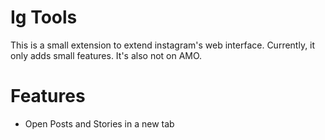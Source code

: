 # Ig Tools

This is a small extension to extend instagram's web interface.
Currently, it only adds small features. It's also not on AMO.

# Features

* Open Posts and Stories in a new tab
